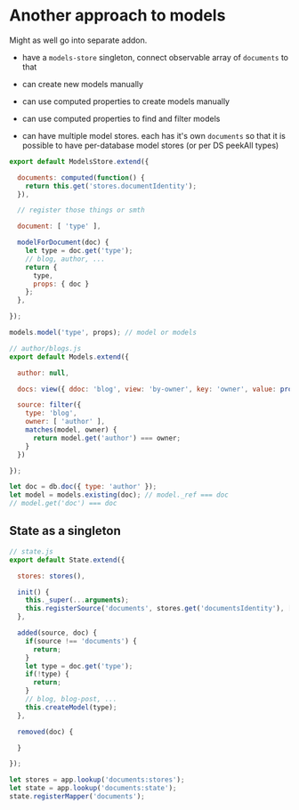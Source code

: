 # Another approach to models

Might as well go into separate addon.

* have a `models-store` singleton, connect observable array of `documents` to that
* can create new models manually
* can use computed properties to create models manually
* can use computed properties to find and filter models

* can have multiple model stores. each has it's own `documents` so that it is possible to have per-database model stores (or per DS peekAll types)

``` javascript
export default ModelsStore.extend({

  documents: computed(function() {
    return this.get('stores.documentIdentity');
  }),

  // register those things or smth

  document: [ 'type' ],

  modelForDocument(doc) {
    let type = doc.get('type');
    // blog, author, ...
    return {
      type,
      props: { doc }
    };
  },

});
```

``` javascript
models.model('type', props); // model or models
```

``` javascript
// author/blogs.js
export default Models.extend({

  author: null,

  docs: view({ ddoc: 'blog', view: 'by-owner', key: 'owner', value: prop('author.doc.id') }),

  source: filter({
    type: 'blog',
    owner: [ 'author' ],
    matches(model, owner) {
      return model.get('author') === owner;
    }
  })

});
```

``` javascript
let doc = db.doc({ type: 'author' });
let model = models.existing(doc); // model._ref === doc
// model.get('doc') === doc
```


## State as a singleton

``` javascript
// state.js
export default State.extend({

  stores: stores(),

  init() {
    this._super(...arguments);
    this.registerSource('documents', stores.get('documentsIdentity'), [ 'id', 'type' ]);
  },

  added(source, doc) {
    if(source !== 'documents') {
      return;
    }
    let type = doc.get('type');
    if(!type) {
      return;
    }
    // blog, blog-post, ...
    this.createModel(type);
  },

  removed(doc) {

  }

});
```

``` javascript
let stores = app.lookup('documents:stores');
let state = app.lookup('documents:state');
state.registerMapper('documents');
```
